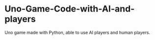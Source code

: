 # Uno-Game-Code-with-AI-and-players

Uno game made with Python, able to use AI players and human players.
